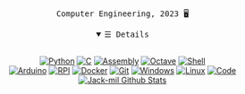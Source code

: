 <p align="center">
    <samp>
    Computer Engineering, 2023 🖥
    </samp>
</p>
<details open align="center">
   <summary><samp>&#9776; Details</samp></summary>
   <p align="center">
     <br>
      <a href="https://github.com/jack-mil?tab=repositories" target="_blank"><img alt="Python" src="https://img.shields.io/badge/-Python-ffda4d?style=flat&logo=Python"></a>
      <a href="https://github.com/jack-mil?tab=repositories" target="_blank"><img alt="C" src="https://img.shields.io/badge/-C lang-00599D?style=flat&logo=C&logoColor=white"></a>
      <a href="https://github.com/jack-mil?tab=repositories&q=&type=&language=assembly" target="_blank"><img alt="Assembly" src="https://img.shields.io/badge/-Assembly-b07219?style=flat&logo=Amazon-EC2&logoColor=black"></a>
      <a href="https://github.com/jack-mil?tab=repositories" target="_blank"><img alt="Octave" src="https://img.shields.io/badge/-Octave-0790C0?style=flat&logo=octave&logoColor=white"></a>
      <a href="https://github.com/jack-mil?tab=repositories" target="_blank"><img alt="Shell" src="https://img.shields.io/badge/-Shells-4EAA25?style=flat&logo=gnubash&logoColor=black"></a>
      <br>
      <a href="https://github.com/jack-mil?tab=repositories" target="_blank"><img alt="Arduino" src="https://img.shields.io/badge/-Arduino-blue?style=flat&logo=arduino&logoColor=white"></a>
      <a href="https://github.com/jack-mil?tab=repositories" target="_blank"><img alt="RPI" src="https://img.shields.io/badge/-RPI-A22846?style=flat&logo=raspberrypi&logoColor=white"></a>
       <a href="https://github.com/jack-mil?tab=repositories" target="_blank"><img alt="Docker" src="https://img.shields.io/badge/-Docker-2496ED?style=flat&logo=docker&logoColor=white"></a>
       <a href="https://github.com/jack-mil?tab=repositories" target="_blank"><img alt="Git" src="https://img.shields.io/badge/-Git-F05032?style=flat&logo=git&logoColor=white"></a>
       <a href="https://github.com/jack-mil?tab=repositories" target="_blank"><img alt="Windows" src="https://img.shields.io/badge/-WIN-0078D6?style=flat&logo=windows&logoColor=white"></a>
       <a href="https://github.com/jack-mil?tab=repositories" target="_blank"><img alt="Linux" src="https://img.shields.io/badge/-LIN-FCC624?style=flat&logo=linux&logoColor=black"></a>
      <a href="https://github.com/jack-mil?tab=repositories" target="_blank"><img alt="Code" src="https://img.shields.io/badge/+-more...%3F-57BCDA?style=flat"></a>
  <br>
  <a href="https://github.com/jack-mil/jack-mil"><img src="https://github-readme-stats.vercel.app/api?username=jack-mil&hide=issues&count_private=true&include_all_commits=true&show_icons=true&theme=react" alt="Jack-mil Github Stats"></a>
  <br>
<!-- <a href="https://github.com/jack-mil?tab=repositories" target="_blank"><img alt="GitHub User's stars" src="https://img.shields.io/github/stars/jack-mil?affiliations=OWNER%2CCOLLABORATOR%2CORGANIZATION_MEMBER&style=social"></a>
<a href="https://github.com/jack-mil/jack-mil" target="_blank"><img alt="Updated" src="https://img.shields.io/github/last-commit/jack-mil/jack-mil?label=Profile%20Updated&style=flat"></a> -->
  </samp>
  </p>
</details>
